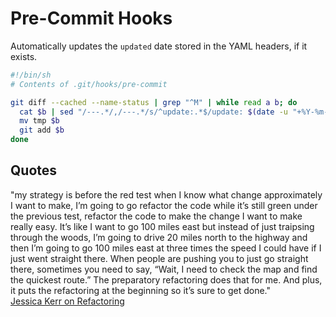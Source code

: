 # Pre-Commit Hooks

Automatically updates the `updated` date stored in the YAML headers, if it exists.

```sh
#!/bin/sh
# Contents of .git/hooks/pre-commit

git diff --cached --name-status | grep "^M" | while read a b; do
  cat $b | sed "/---.*/,/---.*/s/^update:.*$/update: $(date -u "+%Y-%m-%d")/" > tmp
  mv tmp $b
  git add $b
done
```

## Quotes
"my strategy is before the red test when I know what change approximately I want to make, I’m going to go refactor the code while it’s still green under the previous test, refactor the code to make the change I want to make really easy. It’s like I want to go 100 miles east but instead of just traipsing through the woods, I’m going to drive 20 miles north to the highway and then I’m going to go 100 miles east at three times the speed I could have if I just went straight there. When people are pushing you to just go straight there, sometimes you need to say, “Wait, I need to check the map and find the quickest route.” The preparatory refactoring does that for me. And plus, it puts the refactoring at the beginning so it’s sure to get done."  
[Jessica Kerr on Refactoring][kerr-refactor]


[kerr-refactor]: http://devchat.tv/ruby-rogues/178-rr-book-club-refactoring-ruby-with-martin-fowler
